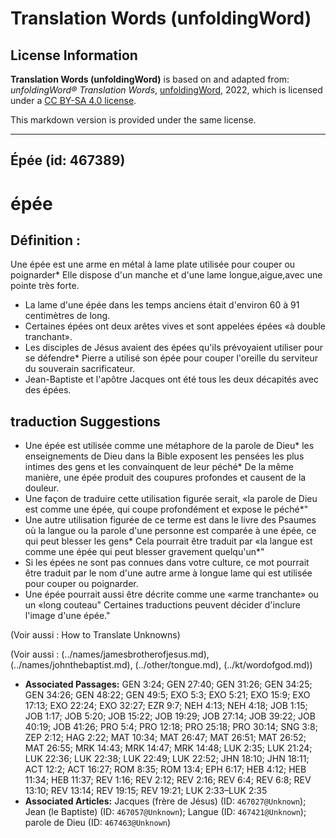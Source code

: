 # Translation Words (unfoldingWord)

## License Information

**Translation Words (unfoldingWord)** is based on and adapted from: _unfoldingWord® Translation Words_, [unfoldingWord](https://unfoldingword.org/utw), 2022, which is licensed under a [CC BY-SA 4.0 license](https://creativecommons.org/licenses/by-sa/4.0/legalcode.en).

This markdown version is provided under the same license.



--------------------------------

## Épée (id: 467389)

épée
====

Définition :
------------

Une épée est une arme en métal à lame plate utilisée pour couper ou poignarder\* Elle dispose d'un manche et d'une lame longue,aigue,avec une pointe très forte.

* La lame d'une épée dans les temps anciens était d'environ 60 à 91 centimètres de long.
* Certaines épées ont deux arêtes vives et sont appelées épées «à double tranchant».
* Les disciples de Jésus avaient des épées qu'ils prévoyaient utiliser pour se défendre\* Pierre a utilisé son épée pour couper l'oreille du serviteur du souverain sacrificateur.
* Jean\-Baptiste et l'apôtre Jacques ont été tous les deux décapités avec des épées.

traduction Suggestions
----------------------

* Une épée est utilisée comme une métaphore de la parole de Dieu\* les enseignements de Dieu dans la Bible exposent les pensées les plus intimes des gens et les convainquent de leur péché\* De la même manière, une épée produit des coupures profondes et causent de la douleur.
* Une façon de traduire cette utilisation figurée serait, «la parole de Dieu est comme une épée, qui coupe profondément et expose le péché\*"
* Une autre utilisation figurée de ce terme est dans le livre des Psaumes où la langue ou la parole d'une personne est comparée à une épée, ce qui peut blesser les gens\* Cela pourrait être traduit par «la langue est comme une épée qui peut blesser gravement quelqu'un\*"
* Si les épées ne sont pas connues dans votre culture, ce mot pourrait être traduit par le nom d'une autre arme à longue lame qui est utilisée pour couper ou poignarder.
* Une épée pourrait aussi être décrite comme une «arme tranchante» ou un «long couteau" Certaines traductions peuvent décider d'inclure l'image d'une épée."

(Voir aussi : How to Translate Unknowns)

(Voir aussi : (../names/jamesbrotherofjesus.md), (../names/johnthebaptist.md), (../other/tongue.md), (../kt/wordofgod.md))

* **Associated Passages:** GEN 3:24; GEN 27:40; GEN 31:26; GEN 34:25; GEN 34:26; GEN 48:22; GEN 49:5; EXO 5:3; EXO 5:21; EXO 15:9; EXO 17:13; EXO 22:24; EXO 32:27; EZR 9:7; NEH 4:13; NEH 4:18; JOB 1:15; JOB 1:17; JOB 5:20; JOB 15:22; JOB 19:29; JOB 27:14; JOB 39:22; JOB 40:19; JOB 41:26; PRO 5:4; PRO 12:18; PRO 25:18; PRO 30:14; SNG 3:8; ZEP 2:12; HAG 2:22; MAT 10:34; MAT 26:47; MAT 26:51; MAT 26:52; MAT 26:55; MRK 14:43; MRK 14:47; MRK 14:48; LUK 2:35; LUK 21:24; LUK 22:36; LUK 22:38; LUK 22:49; LUK 22:52; JHN 18:10; JHN 18:11; ACT 12:2; ACT 16:27; ROM 8:35; ROM 13:4; EPH 6:17; HEB 4:12; HEB 11:34; HEB 11:37; REV 1:16; REV 2:12; REV 2:16; REV 6:4; REV 6:8; REV 13:10; REV 13:14; REV 19:15; REV 19:21; LUK 2:33–LUK 2:35
* **Associated Articles:** Jacques (frère de Jésus) (ID: `467027@Unknown`); Jean (le Baptiste) (ID: `467057@Unknown`); Langue (ID: `467421@Unknown`); parole de Dieu (ID: `467463@Unknown`)

